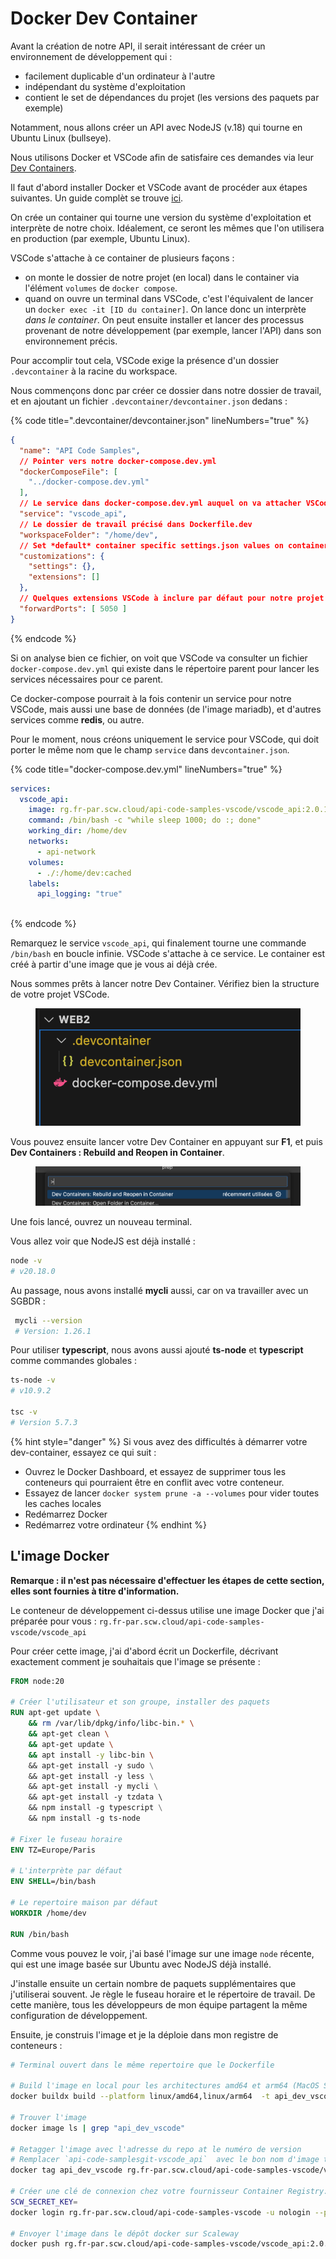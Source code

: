 # Docker Dev Container

Avant la création de notre API, il serait intéressant de créer un environnement de développement qui :

* facilement duplicable d'un ordinateur à l'autre
* indépendant du système d'exploitation
* contient le set de dépendances du projet (les versions des paquets par exemple)

Notamment, nous allons créer un API avec NodeJS (v.18) qui tourne en Ubuntu Linux (bullseye).

Nous utilisons Docker et VSCode afin de satisfaire ces demandes via leur [Dev Containers](https://code.visualstudio.com/docs/devcontainers/containers).

Il faut d'abord installer Docker et VSCode avant de procéder aux étapes suivantes. Un guide complèt se trouve [ici](https://docs.glassworks.tech/unix-shell/introduction/010-introduction/installation-party).

On crée un container qui tourne une version du système d'exploitation et interprète de notre choix. Idéalement, ce seront les mêmes que l'on utilisera en production (par exemple, Ubuntu Linux).

VSCode s'attache à ce container de plusieurs façons :

* on monte le dossier de notre projet (en local) dans le container via l'élément `volumes` de `docker compose`.
* quand on ouvre un terminal dans VSCode, c'est l'équivalent de lancer un `docker exec -it [ID du container]`. On lance donc un interprète _dans le container_. On peut ensuite installer et lancer des processus provenant de notre développement (par exemple, lancer l'API) dans son environnement précis.

Pour accomplir tout cela, VSCode exige la présence d'un dossier `.devcontainer` à la racine du workspace.

Nous commençons donc par créer ce dossier dans notre dossier de travail, et en ajoutant un fichier `.devcontainer/devcontainer.json` dedans :

{% code title=".devcontainer/devcontainer.json" lineNumbers="true" %}
```json
{
  "name": "API Code Samples",
  // Pointer vers notre docker-compose.dev.yml
  "dockerComposeFile": [
    "../docker-compose.dev.yml"
  ],
  // Le service dans docker-compose.dev.yml auquel on va attacher VSCode
  "service": "vscode_api",
  // Le dossier de travail précisé dans Dockerfile.dev
  "workspaceFolder": "/home/dev",
  // Set *default* container specific settings.json values on container create.
  "customizations": {
    "settings": {},
    "extensions": []
  },
  // Quelques extensions VSCode à inclure par défaut pour notre projet 
  "forwardPorts": [ 5050 ]
}
```
{% endcode %}

Si on analyse bien ce fichier, on voit que VSCode va consulter un fichier `docker-compose.dev.yml` qui existe dans le répertoire parent pour lancer les services nécessaires pour ce parent.

Ce docker-compose pourrait à la fois contenir un service pour notre VSCode, mais aussi une base de données (de l'image mariadb), et d'autres services comme **redis**, ou autre.

Pour le moment, nous créons uniquement le service pour VSCode, qui doit porter le même nom que le champ `service` dans `devcontainer.json`.

{% code title="docker-compose.dev.yml" lineNumbers="true" %}
```yaml
services:
  vscode_api:
    image: rg.fr-par.scw.cloud/api-code-samples-vscode/vscode_api:2.0.1
    command: /bin/bash -c "while sleep 1000; do :; done"
    working_dir: /home/dev
    networks:
      - api-network
    volumes:
      - ./:/home/dev:cached
    labels:
      api_logging: "true"      
    
```
{% endcode %}

Remarquez le service `vscode_api`, qui finalement tourne une commande `/bin/bash` en boucle infinie. VSCode s'attache à ce service. Le container est créé à partir d'une image que je vous ai déjà crée.

Nous sommes prêts à lancer notre Dev Container. Vérifiez bien la structure de votre projet VSCode.

<figure><img src="./structure.png" alt=""><figcaption></figcaption></figure>

Vous pouvez ensuite lancer votre Dev Container en appuyant sur **F1**, et puis **Dev Containers : Rebuild and Reopen in Container**.

<figure><img src="../.gitbook/assets/image (1).png" alt=""><figcaption></figcaption></figure>

Une fois lancé, ouvrez un nouveau terminal.

Vous allez voir que NodeJS est déjà installé :

```bash
node -v
# v20.18.0
```

Au passage, nous avons installé **mycli** aussi, car on va travailler avec un SGBDR :

```bash
 mycli --version
 # Version: 1.26.1
```

Pour utiliser **typescript**, nous avons aussi ajouté **ts-node** et **typescript** comme commandes globales :

```bash
ts-node -v
# v10.9.2

tsc -v
# Version 5.7.3
```

{% hint style="danger" %}
Si vous avez des difficultés à démarrer votre dev-container, essayez ce qui suit :

- Ouvrez le Docker Dashboard, et essayez de supprimer tous les conteneurs qui pourraient être en conflit avec votre conteneur.
- Essayez de lancer `docker system prune -a --volumes` pour vider toutes les caches locales
- Redémarrez Docker
- Redémarrez votre ordinateur
{% endhint %}


## L'image Docker

**Remarque : il n'est pas nécessaire d'effectuer les étapes de cette section, elles sont fournies à titre d'information.**

Le conteneur de développement ci-dessus utilise une image Docker que j'ai préparée pour vous : `rg.fr-par.scw.cloud/api-code-samples-vscode/vscode_api`

Pour créer cette image, j'ai d'abord écrit un Dockerfile, décrivant exactement comment je souhaitais que l'image se présente :

```Dockerfile
FROM node:20

# Créer l'utilisateur et son groupe, installer des paquets
RUN apt-get update \
    && rm /var/lib/dpkg/info/libc-bin.* \
    && apt-get clean \
    && apt-get update \
    && apt install -y libc-bin \     
    && apt-get install -y sudo \
    && apt-get install -y less \
    && apt-get install -y mycli \
    && apt-get install -y tzdata \    
    && npm install -g typescript \
    && npm install -g ts-node

# Fixer le fuseau horaire
ENV TZ=Europe/Paris

# L'interprète par défaut
ENV SHELL=/bin/bash

# Le repertoire maison par défaut
WORKDIR /home/dev

RUN /bin/bash
```

Comme vous pouvez le voir, j'ai basé l'image sur une image `node` récente, qui est une image basée sur Ubuntu avec NodeJS déjà installé.

J'installe ensuite un certain nombre de paquets supplémentaires que j'utiliserai souvent. Je règle le fuseau horaire et le répertoire de travail.
De cette manière, tous les développeurs de mon équipe partagent la même configuration de développement.

Ensuite, je construis l'image et je la déploie dans mon registre de conteneurs :

```bash
# Terminal ouvert dans le même repertoire que le Dockerfile

# Build l'image en local pour les architectures amd64 et arm64 (MacOS Silicon)
docker buildx build --platform linux/amd64,linux/arm64  -t api_dev_vscode -f ./Dockerfile .

# Trouver l'image
docker image ls | grep "api_dev_vscode"  

# Retagger l'image avec l'adresse du repo at le numéro de version
# Remplacer `api-code-samplesgit-vscode_api`  avec le bon nom d'image trouvé dans l'étape précédente
docker tag api_dev_vscode rg.fr-par.scw.cloud/api-code-samples-vscode/vscode_api:2.0.1

# Créer une clé de connexion chez votre fournisseur Container Registry: moi, j'utilise Scaleway
SCW_SECRET_KEY=
docker login rg.fr-par.scw.cloud/api-code-samples-vscode -u nologin --password-stdin <<< "$SCW_SECRET_KEY"

# Envoyer l'image dans le dépôt docker sur Scaleway
docker push rg.fr-par.scw.cloud/api-code-samples-vscode/vscode_api:2.0.1
``````
